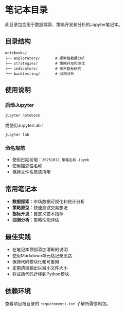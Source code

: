 # 笔记本目录

此目录包含用于数据探索、策略开发和分析的Jupyter笔记本。

## 目录结构

```
notebooks/
├── exploratory/       # 探索性数据分析
├── strategies/        # 策略开发和测试
├── indicators/        # 技术指标研究
└── backtesting/       # 回测分析
```

## 使用说明

### 启动Jupyter

```bash
jupyter notebook
```

或使用JupyterLab：

```bash
jupyter lab
```

### 命名规范

- 使用日期前缀：`20251012_策略名称.ipynb`
- 使用描述性名称
- 保持文件名简洁清晰

## 常用笔记本

- **数据探索**：市场数据可视化和统计分析
- **策略原型**：快速测试交易想法
- **指标开发**：自定义技术指标
- **回测分析**：策略性能评估

## 最佳实践

- 在笔记本顶部添加清晰的说明
- 使用Markdown单元格记录思路
- 保持代码模块化和可重用
- 定期清理输出以减小文件大小
- 将成熟代码迁移到Python模块

## 依赖环境

查看项目根目录的 `requirements.txt` 了解所需依赖包。
